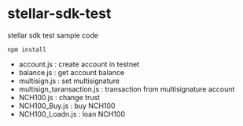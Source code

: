 # stellar-sdk-test
stellar sdk test sample code

```
npm install
```

- account.js : create account in testnet
- balance.js : get account balance
- multisign.js : set multisignature
- multisign_taransaction.js : transaction from multisignature account
- NCH100.js : change trust
- NCH100_Buy.js : buy NCH100
- NCH100_Loadn.js : loan NCH100